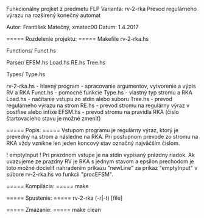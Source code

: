 Funkcionálny projket z predmetu FLP
Varianta: rv-2-rka
Prevod regulárneho výrazu na rozšírený konečný automat

Autor: František Matečný, xmatec00
Datum: 1.4.2017

===== Rozdelenie projektu: =====
Makefile
rv-2-rka.hs

Functions/
	Funct.hs
	
Parser/
	EFSM.hs
	Load.hs
	RE.hs
	Tree.hs
	
Types/
	Type.hs	

rv-2-rka.hs - hlavný program - spracovanie argumentov, vytvorenie a výpis RV a RKA
Funct.hs	- pomocné funkcie
Type.hs  	- vlastný typ stromu a RKA
Load.hs  	- načítanie vstupu zo stdin alebo súboru
Tree.hs		- prevod regulárneho výrazu na strom
RE.hs		- prevod stromu na regulárny výraz v postfixe alebo infixe
EFSM.hs  	- prevod stromu na pravidla RKA (číslo štartovacieho stavu je možné zmeniť)


===== Popis: =====
Vstupom programu je regulárny výraz, ktorý je prevedný na strom a následne na RKA.
Pri postupnom prevode zo stromu na RKA vždy vznikne len jeden koncový stav označný najväčším číslom.

! emptyInput !
Pri prazdnom vstupe je na stdin vypísaný prázdny riadok.
Ak uvazujeme ze prazdny RV je RKA s jednym stavom a epsilon prechodom je toto možné docieliť nahradením príkazu
"newLine" za príkaz "emptyInput" v súbore rv-2-rka.hs vo funkcii "procEFSM".


===== Kompilácia: =====
make

===== Spustenie: =====
rv-2-rka (-r|-t) [file]

===== Zmazanie: =====
make clean
